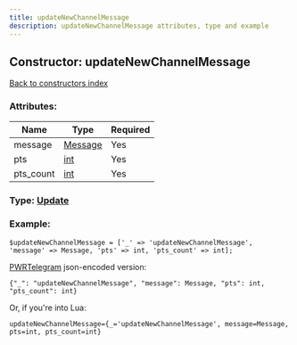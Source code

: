 ```yaml
---
title: updateNewChannelMessage
description: updateNewChannelMessage attributes, type and example
---
```

## Constructor: updateNewChannelMessage  
[Back to constructors index](index.md)



### Attributes:

| Name     |    Type       | Required |
|----------|---------------|----------|
|message|[Message](../types/Message.md) | Yes|
|pts|[int](../types/int.md) | Yes|
|pts\_count|[int](../types/int.md) | Yes|



### Type: [Update](../types/Update.md)


### Example:

```
$updateNewChannelMessage = ['_' => 'updateNewChannelMessage', 'message' => Message, 'pts' => int, 'pts_count' => int];
```  

[PWRTelegram](https://pwrtelegram.xyz) json-encoded version:

```
{"_": "updateNewChannelMessage", "message": Message, "pts": int, "pts_count": int}
```


Or, if you're into Lua:  


```
updateNewChannelMessage={_='updateNewChannelMessage', message=Message, pts=int, pts_count=int}

```



